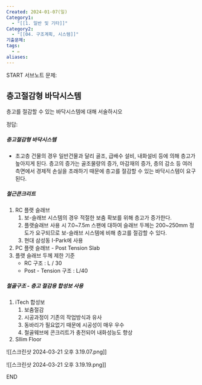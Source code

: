 ```yaml
---
Created: 2024-01-07(일)
Category1:
  - "[[1. 일반 및 기타]]"
Category2:
  - "[[04. 구조계획, 시스템]]"
기출문제:
tags:
  - ✏️
aliases:
---
```

START
서브노트
문제:  
## 층고절감형 바닥시스템 

층고를 절감할 수 있는 바닥시스템에 대해 서술하시오


정답: 
##### 층고절감형 바닥시스템
- 초고층 건물의 경우 일반건물과 달리 골조, 급배수 설비, 내화설비 등에 의해 층고가 높아지게 된다. 층고의 증가는 골조물량의 증가, 마감재의 증가, 층의 감소 등 여러측면에서 경제적 손실을 초래하기 때문에 층고를 절감할 수 있는 바닥시스템이 요구된다.
##### 철근콘크리트
1. RC 플랫 슬래브
	1. 보-슬래브 시스템의 경우 적절한 보춤 확보를 위해 층고가 증가한다.
	2. 플랫슬래브 사용 시 7.0~7.5m 스팬에 대하여 슬래브 두께는 200~250mm 정도가 요구되므로 보-슬래브 시스템에 비해 층고를 절감할 수 있다.
	3. 현대 삼성동 I-Park에 사용
2. PC 플랫 슬래브 - Post Tension Slab
3. 플랫 슬래브 두께 제한 기준
	- RC 구조 : L / 30
	- Post - Tension 구조 : L/40

##### 철골구조 - 층고 절감용 합성보 사용
1. iTech 합성보
	1. 보춤절감
	2. 시공과정이 기존의 작업방식과 유사
	3. 동바리가 필요없기 때문에 시공성이 매우 우수
	4. 철골웨브에 콘크리트가 충전되어 내화성능도 향상
2. Sllim Floor

![[스크린샷 2024-03-21 오후 3.19.07.png]]

![[스크린샷 2024-03-21 오후 3.19.19.png]]
<!--ID: 1689951905392-->
END

